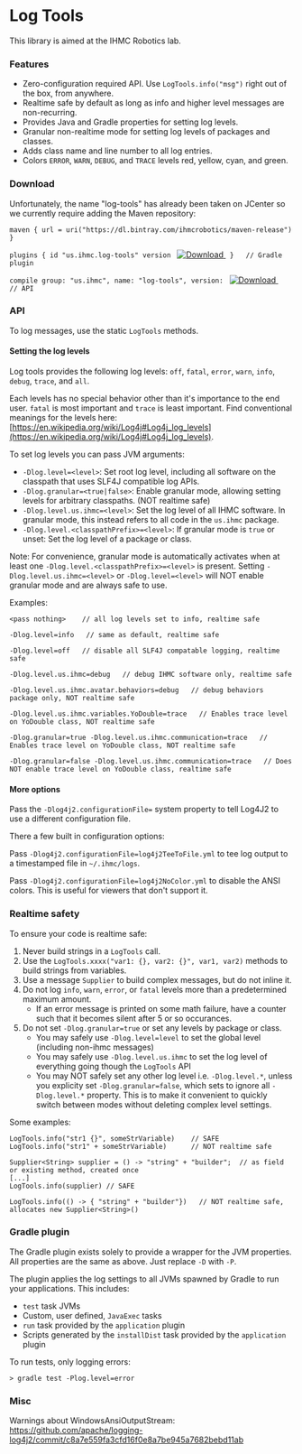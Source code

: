 # Log Tools

This library is aimed at the IHMC Robotics lab.

### Features

- Zero-configuration required API. Use `LogTools.info("msg")` right out of the box, from anywhere.
- Realtime safe by default as long as info and higher level messages are non-recurring.
- Provides Java and Gradle properties for setting log levels.
- Granular non-realtime mode for setting log levels of packages and classes.
- Adds class name and line number to all log entries.
- Colors `ERROR`, `WARN`, `DEBUG`, and `TRACE` levels red, yellow, cyan, and green.

### Download

Unfortunately, the name "log-tools" has already been taken on JCenter so we currently require adding the Maven repository:

`maven { url = uri("https://dl.bintray.com/ihmcrobotics/maven-release") }`

`plugins { id "us.ihmc.log-tools" version `
[ ![Download](https://api.bintray.com/packages/ihmcrobotics/maven-release/log-tools/images/download.svg) ](https://bintray.com/ihmcrobotics/maven-release/log-tools/_latestVersion)
` }   // Gradle plugin`


`compile group: "us.ihmc", name: "log-tools", version: `
[ ![Download](https://api.bintray.com/packages/ihmcrobotics/maven-release/log-tools/images/download.svg) ](https://bintray.com/ihmcrobotics/maven-release/log-tools/_latestVersion)`   // API`

### API

To log messages, use the static `LogTools` methods.

#### Setting the log levels

Log tools provides the following log levels: `off`, `fatal`, `error`, `warn`, `info`, `debug`, `trace`, and `all`.

Each levels has no special behavior other than it's importance to the end user.
`fatal` is most important and `trace` is least important. Find conventional
meanings for the levels here: [https://en.wikipedia.org/wiki/Log4j#Log4j_log_levels](https://en.wikipedia.org/wiki/Log4j#Log4j_log_levels).

To set log levels you can pass JVM arguments:
- `-Dlog.level=<level>`: Set root log level, including all software on the classpath that uses SLF4J compatible log APIs.
- `-Dlog.granular=<true|false>`: Enable granular mode, allowing setting levels for arbitrary classpaths. (NOT realtime safe)
- `-Dlog.level.us.ihmc=<level>`: Set the log level of all IHMC software. In granular mode, this instead refers to all code in the `us.ihmc` package.
- `-Dlog.level.<classpathPrefix>=<level>`: If granular mode is `true` or unset: Set the log level of a package or class.

Note: For convenience, granular mode is automatically activates when at least one `-Dlog.level.<classpathPrefix>=<level>` is present. Setting `-Dlog.level.us.ihmc=<level>` or `-Dlog.level=<level>` will NOT enable granular mode and are always safe to use.
  
Examples:

```
<pass nothing>    // all log levels set to info, realtime safe

-Dlog.level=info   // same as default, realtime safe

-Dlog.level=off   // disable all SLF4J compatable logging, realtime safe

-Dlog.level.us.ihmc=debug   // debug IHMC software only, realtime safe

-Dlog.level.us.ihmc.avatar.behaviors=debug   // debug behaviors package only, NOT realtime safe

-Dlog.level.us.ihmc.variables.YoDouble=trace   // Enables trace level on YoDouble class, NOT realtime safe

-Dlog.granular=true -Dlog.level.us.ihmc.communication=trace   // Enables trace level on YoDouble class, NOT realtime safe

-Dlog.granular=false -Dlog.level.us.ihmc.communication=trace   // Does NOT enable trace level on YoDouble class, realtime safe

```

#### More options

Pass the `-Dlog4j2.configurationFile=` system property to tell Log4J2 to use a different configuration file.

There a few built in configuration options:

Pass `-Dlog4j2.configurationFile=log4j2TeeToFile.yml` to tee log output to a timestamped file in `~/.ihmc/logs`.

Pass `-Dlog4j2.configurationFile=log4j2NoColor.yml` to disable the ANSI colors. This is useful for viewers that don't support it.

### Realtime safety

To ensure your code is realtime safe:

1. Never build strings in a `LogTools` call.
2. Use the `LogTools.xxxx("var1: {}, var2: {}", var1, var2)` methods to build strings from variables.
3. Use a message `Supplier` to build complex messages, but do not inline it.
4. Do not log `info`, `warn`, `error`, or `fatal` levels more than a predetermined maximum amount.
    - If an error message is printed on some math failure, have a counter such that it becomes silent after 5 or so occurances.
5. Do not set `-Dlog.granular=true` or set any levels by package or class.
    - You may safely use `-Dlog.level=level` to set the global level (including non-ihmc messages)
    - You may safely use `-Dlog.level.us.ihmc` to set the log level of everything going though the `LogTools` API
    - You may NOT safely set any other log level i.e. `-Dlog.level.*`, unless you explicity set `-Dlog.granular=false`, which sets to ignore all `-Dlog.level.*` property. This is to make it convenient to quickly switch between modes without deleting complex level settings.

Some examples:

```
LogTools.info("str1 {}", someStrVariable)    // SAFE
LogTools.info("str1" + someStrVariable)      // NOT realtime safe

Supplier<String> supplier = () -> "string" + "builder";  // as field or existing method, created once
[...]
LogTools.info(supplier) // SAFE

LogTools.info(() -> { "string" + "builder"})   // NOT realtime safe, allocates new Supplier<String>()
```

### Gradle plugin

The Gradle plugin exists solely to provide a wrapper for the JVM properties. All properties are the same
as above. Just replace `-D` with `-P`.

The plugin applies the log settings to all JVMs spawned by Gradle to run your applications. This includes:
- `test` task JVMs
- Custom, user defined, `JavaExec` tasks
- `run` task provided by the `application` plugin
- Scripts generated by the `installDist` task provided by the `application` plugin

To run tests, only logging errors:

```
> gradle test -Plog.level=error
```

### Misc

Warnings about WindowsAnsiOutputStream: https://github.com/apache/logging-log4j2/commit/c8a7e559fa3cfd16f0e8a7be945a7682bebd11ab
